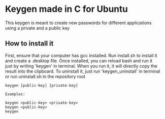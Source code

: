 # Keygen made in C for Ubuntu

This keygen is meant to create new passwords for different applications using a private and a public key

## How to install it

First, ensure that your computer has gcc installed.
Run install.sh to install it and create a .desktop file.
Once installed, you can reload bash and run it just by writing 'keygen' in terminal.
When you run it, it will directly copy the result into the clipboard.
To uninstall it, just run 'keygen_uninstall' in terminal or run uninstall.sh in the repository root
```
keygen [public-key] [private-key]

Examples:

keygen <public-key> <private-key>
keygen <public-key>
keygen 

```




